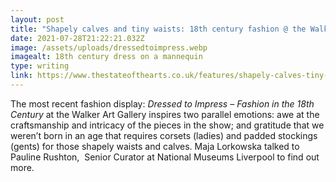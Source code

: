```yaml
---
layout: post
title: "Shapely calves and tiny waists: 18th century fashion @ the Walker Art Gallery"
date: 2021-07-28T21:22:21.032Z
image: /assets/uploads/dressedtoimpress.webp
imagealt: 18th century dress on a mannequin
type: writing
link: https://www.thestateofthearts.co.uk/features/shapely-calves-tiny-waists-18th-century-fashion-walker-art-gallery/
---
```

The most recent fashion display: *Dressed to Impress – Fashion in the 18th Century* at the Walker Art Gallery inspires two parallel emotions: awe at the craftsmanship and intricacy of the pieces in the show; and gratitude that we weren’t born in an age that requires corsets (ladies) and padded stockings (gents) for those shapely waists and calves. Maja Lorkowska talked to Pauline Rushton,  Senior Curator at National Museums Liverpool to find out more.